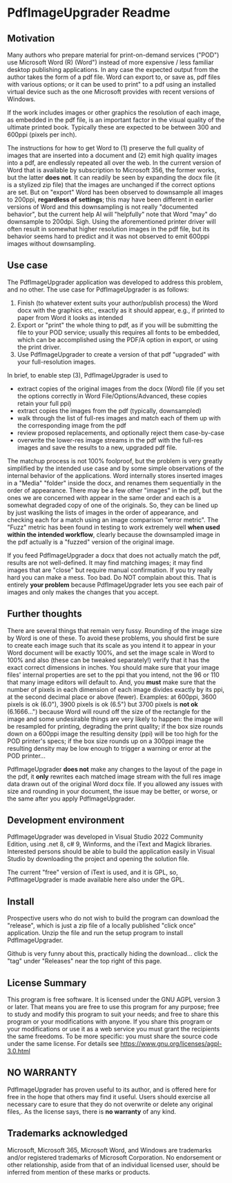 # PdfImageUpgrader Readme

## Motivation
Many authors who prepare material for print-on-demand services ("POD") use Microsoft Word (R) (Word") instead of more expensive / less familiar desktop publishing applications. In any case the expected output from the author takes the form of a pdf file. Word can export to, or save as, pdf files with various options; or it can be used to print" to a pdf using an installed virtual device such as the one Microsoft provides with recent versions of Windows.

If the work includes images or other graphics the resolution of each image, as embedded in the pdf file, is an important factor in the visual quality of the ultimate printed book.  Typically these are expected to be between 300 and 600ppi (pixels per inch).

The instructions for how to get Word to (1) preserve the full quality of images that are inserted into a document and (2) emit high quality images into a pdf, are endlessly repeated all over the web. In the current version of Word that is available by subscription to Microsoft 356, the former works, but the latter **does not**. It can readily be seen by expanding the docx file (it is a stylized zip file) that the images are unchanged if the correct options are set. But on "export" Word has been observed to downsample all images to 200ppi, **regardless of settings**; this may have been different in earlier versions of Word and this downsampling is not really "documented behavior", but the current help AI will "helpfully" note that Word "may" do downsample to 200dpi.  Sigh. Using the aforementioned printer driver will often result in somewhat higher resolution images in the pdf file, but its behavior seems hard to predict and it was not observed to emit 600ppi images without downsampling. 

## Use case
The PdfImageUpgrader application was developed to address this problem, and no other.  The use case for PdfImageUpgrader is as follows:
1. Finish (to whatever extent suits your author/publish process) the Word docx with the graphics etc., exactly as it should appear, e.g., if printed to paper from Word it looks as intended
2. Export or "print" the whole thing to pdf, as if you will be submitting the file to your POD service; usually this requires all fonts to be embedded, which can be accomplished using the PDF/A option in export, or using the print driver.
3. Use PdfImageUpgrader to create a version of that pdf "upgraded" with your full-resolution images.

In brief, to enable step (3), PdfImageUpgrader is used to 
- extract copies of the original images from the docx (Word) file (if you set the options correctly in Word File/Options/Advanced, these copies retain your full ppi)
- extract copies the images from the pdf (typically, downsampled) 
- walk through the list of full-res images and match each of them up with the corresponding image from the pdf
- review proposed replacements, and optionally reject them case-by-case
- overwrite the lower-res image streams in the pdf with the full-res images and save the results to a new, upgraded pdf file.

The matchup process is not 100% foolproof, but the problem is very greatly simplified by the intended use case and by some simple observations of the internal behavior of the applications.  Word internally stores inserted images in a "Media" "folder" inside the docx, and renames them sequentially in the order of appearance. There may be a few other "images" in the pdf, but the ones we are concerned with appear in the same order and each is a somewhat degraded copy of one of the originals.  So, they can be lined up by just waslking the lists of images in the order of appearance, and checking each for a match using an image comparison "error metric". The "Fuzz" metric has been found in testing to work extremely well **when used within the intended workflow**, clearly because the downsampled image in the pdf actually is a "fuzzed" version of the original image.  

If you feed PdfImageUpgrader a docx that does not actually match the pdf, results are not well-defined. It may find matching images; it may find images that are "close" but require manual confirmation.  If you try really hard you can make a mess. Too bad. Do NOT complain about this.  That is entirely **your problem** because PdfImageUpgrader lets you see each pair of images and only makes the changes that you accept.  

## Further thoughts

There are several things that remain very fussy.  Rounding of the image size by Word is one of these.  To avoid these problems, you should first be sure to create each image such that its scale as you intend it to appear in your Word document will be exactly 100%, and set the image scale in Word to 100% and also (these can be tweaked separately!) verify that it has the exact correct dimensions in inches. You should make sure that your image files' internal properties are set to the ppi that you intend, not the 96 or 110 that many image editors will default to. And, you **must** make sure that the number of pixels in each dimension of each image divides exactly by its ppi, at the second decimal place or above (fewer).  Examples: at 600ppi, 3600 pixels is ok (6.0"), 3900 pixels is ok (6.5") but 3700 pixels is **not ok** (6.1666...") because Word will round off the size of the rectangle for the image and some undesirable things are very likely to happen: the image will be resampled for printing, degrading the print quality; if the box size rounds down on a 600ppi image the resulting density (ppi) will be too high for the POD printer's specs; if the box size rounds up on a 300ppi image the resulting density may be low enough to trigger a warning or error at the POD printer...

PdfImageUpgrader **does not** make any changes to the layout of the page in the pdf, it **only** rewrites each matched image stream with the full res image data drawn out of the original Word docx file.  If you allowed any issues with size and rounding in your document, the issue may be better, or worse, or the same after you apply PdfImageUpgrader.

## Development environment

PdfImageUpgrader was developed in Visual Studio 2022 Community Edition, using .net 8, c# 9, Winforms, and the iText and Magick libraries. Interested persons should be able to build the application easily in Visual Studio by downloading the project and opening the solution file. 

The current "free" version of iText is used, and it is GPL, so, PdfImageUpgrader is made available here also under the GPL.

## Install

Prospective users who do not wish to build the program can download the "release", which is just a zip file of a locally published "click once" application.  Unzip the file and run the setup program to install PdfImageUpgrader.

Github is very funny about this, practically hiding the download... click the "tag" under "Releases" near the top right of this page.

## License Summary

This program is free software.
It is licensed under the GNU AGPL version 3 or later.
That means you are free to use this program for any purpose;
free to study and modify this program to suit your needs;
and free to share this program or your modifications with anyone.
If you share this program or your modifications or use it as a web service you must grant the recipients the same freedoms.
To be more specific: you must share the source code under the same license.
For details see https://www.gnu.org/licenses/agpl-3.0.html

## NO WARRANTY
PdfImageUpgrader has proven useful to its author, and is offered here for free in the hope that others may find it useful. 
Users should exercise all necessary care to esure that they do not overwrite or delete any original files,.
As the license says, there is **no warranty** of any kind.


## Trademarks acknowledged

Microsoft, Microsoft 365, Microsoft Word, and Windows are trademarks and/or registered trademarks of Microsoft Corporation. No endorsement or other relationship, aside from that of an individual licensed user, should be inferred from mention of these marks or products.

